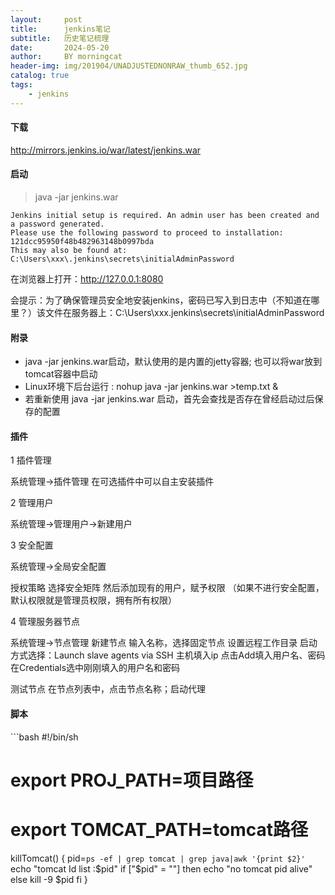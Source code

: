 ```yaml
---
layout:     post
title:      jenkins笔记
subtitle:   历史笔记梳理
date:       2024-05-20
author:     BY morningcat
header-img: img/201904/UNADJUSTEDNONRAW_thumb_652.jpg
catalog: true
tags:
    - jenkins
---
```



#### 下载

http://mirrors.jenkins.io/war/latest/jenkins.war

#### 启动

> java -jar jenkins.war

```
Jenkins initial setup is required. An admin user has been created and a password generated.
Please use the following password to proceed to installation:
121dcc95950f48b482963148b0997bda
This may also be found at: C:\Users\xxx\.jenkins\secrets\initialAdminPassword
```

在浏览器上打开：http://127.0.0.1:8080

会提示：为了确保管理员安全地安装jenkins，密码已写入到日志中（不知道在哪里？）该文件在服务器上：C:\Users\xxx\.jenkins\secrets\initialAdminPassword

#### 附录

- java -jar jenkins.war启动，默认使用的是内置的jetty容器; 也可以将war放到tomcat容器中启动
- Linux环境下后台运行 : nohup java -jar jenkins.war >temp.txt &
- 若重新使用 java -jar jenkins.war 启动，首先会查找是否存在曾经启动过后保存的配置

#### 插件

1 插件管理

系统管理->插件管理
在可选插件中可以自主安装插件


2 管理用户

系统管理->管理用户->新建用户

3 安全配置

系统管理->全局安全配置

授权策略 选择安全矩阵
然后添加现有的用户，赋予权限
（如果不进行安全配置，默认权限就是管理员权限，拥有所有权限）


4 管理服务器节点

系统管理->节点管理
新建节点
输入名称，选择固定节点
设置远程工作目录
启动方式选择：Launch slave agents via SSH
主机填入ip
点击Add填入用户名、密码
在Credentials选中刚刚填入的用户名和密码

测试节点
在节点列表中，点击节点名称；启动代理

#### 脚本

​```bash
#!/bin/sh
# export PROJ_PATH=项目路径
# export TOMCAT_PATH=tomcat路径

killTomcat()
{
    pid=`ps -ef | grep tomcat | grep java|awk '{print $2}'`
    echo "tomcat Id list :$pid"
    if ["$pid" = ""]
    then
        echo "no tomcat pid alive"
    else
        kill -9 $pid
    fi
}
```









​